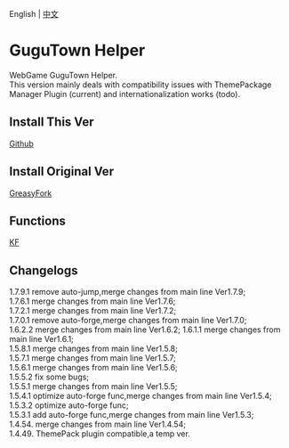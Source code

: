 English | [中文](README.md)   
# GuguTown Helper
WebGame GuguTown Helper.    
This version mainly deals with compatibility issues with ThemePackage Manager Plugin (current) and internationalization works (todo).

## Install This Ver 
[Github](https://github.com/GuguTown/GuguTownHelper/raw/main/GuguTownHelper.user.js) 

## Install Original Ver 
[GreasyFork](https://greasyfork.org/scripts/445173) 

## Functions
[KF](https://kf.miaola.work/read.php?tid=913532&sf=9ac)

## Changelogs
1.7.9.1 remove auto-jump,merge changes from main line Ver1.7.9;    
1.7.6.1 merge changes from main line Ver1.7.6;    
1.7.2.1 merge changes from main line Ver1.7.2;    
1.7.0.1 remove auto-forge,merge changes from main line Ver1.7.0;    
1.6.2.2 merge changes from main line Ver1.6.2;
1.6.1.1 merge changes from main line Ver1.6.1;   
1.5.8.1 merge changes from main line Ver1.5.8;   
1.5.7.1 merge changes from main line Ver1.5.7;   
1.5.6.1 merge changes from main line Ver1.5.6;   
1.5.5.2 fix some bugs;   
1.5.5.1 merge changes from main line Ver1.5.5;   
1.5.4.1 optimize auto-forge func,merge changes from main line Ver1.5.4;   
1.5.3.2 optimize auto-forge func;    
1.5.3.1 add auto-forge func,merge changes from main line Ver1.5.3;    
1.4.54. merge changes from main line Ver1.4.54;    
1.4.49. ThemePack plugin compatible,a temp ver.
